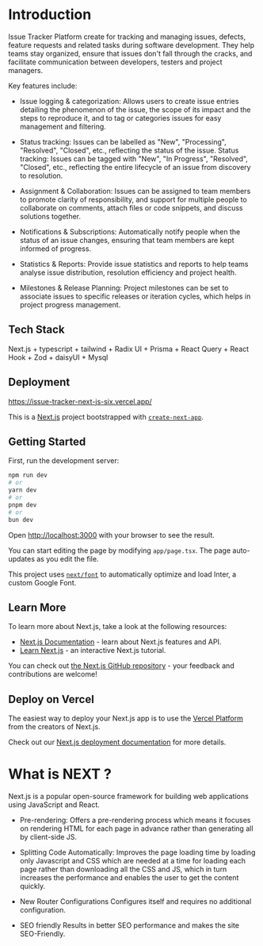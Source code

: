 # Introduction
Issue Tracker Platform create for tracking and managing issues, defects, feature requests and related tasks during software development. They help teams stay organized, ensure that issues don't fall through the cracks, and facilitate communication between developers, testers and project managers.

Key features include:

- Issue logging & categorization: Allows users to create issue entries detailing the phenomenon of the issue, the scope of its impact and the steps to reproduce it, and to tag or categories issues for easy management and filtering.

- Status tracking: Issues can be labelled as "New", "Processing", "Resolved", "Closed", etc., reflecting the status of the issue. Status tracking: Issues can be tagged with "New", "In Progress", "Resolved", "Closed", etc., reflecting the entire lifecycle of an issue from discovery to resolution.

- Assignment & Collaboration: Issues can be assigned to team members to promote clarity of responsibility, and support for multiple people to collaborate on comments, attach files or code snippets, and discuss solutions together.

- Notifications & Subscriptions: Automatically notify people when the status of an issue changes, ensuring that team members are kept informed of progress.

- Statistics & Reports: Provide issue statistics and reports to help teams analyse issue distribution, resolution efficiency and project health.

- Milestones & Release Planning: Project milestones can be set to associate issues to specific releases or iteration cycles, which helps in project progress management.


## Tech Stack
Next.js + typescript + tailwind + Radix UI + Prisma + React Query + React Hook + Zod + daisyUI + Mysql

## Deployment 
https://issue-tracker-next-js-six.vercel.app/


This is a [Next.js](https://nextjs.org/) project bootstrapped with [`create-next-app`](https://github.com/vercel/next.js/tree/canary/packages/create-next-app).

## Getting Started

First, run the development server:

```bash
npm run dev
# or
yarn dev
# or
pnpm dev
# or
bun dev
```

Open [http://localhost:3000](http://localhost:3000) with your browser to see the result.

You can start editing the page by modifying `app/page.tsx`. The page auto-updates as you edit the file.

This project uses [`next/font`](https://nextjs.org/docs/basic-features/font-optimization) to automatically optimize and load Inter, a custom Google Font.

## Learn More

To learn more about Next.js, take a look at the following resources:

- [Next.js Documentation](https://nextjs.org/docs) - learn about Next.js features and API.
- [Learn Next.js](https://nextjs.org/learn) - an interactive Next.js tutorial.

You can check out [the Next.js GitHub repository](https://github.com/vercel/next.js/) - your feedback and contributions are welcome!

## Deploy on Vercel

The easiest way to deploy your Next.js app is to use the [Vercel Platform](https://vercel.com/new?utm_medium=default-template&filter=next.js&utm_source=create-next-app&utm_campaign=create-next-app-readme) from the creators of Next.js.

Check out our [Next.js deployment documentation](https://nextjs.org/docs/deployment) for more details.


# What is NEXT ?
Next.js is a popular open-source framework for building web applications using JavaScript and React. 
- Pre-rendering:
 Offers a pre-rendering process which means it focuses on rendering HTML for each page in advance rather than generating all by client-side JS.

- Splitting Code Automatically:
 Improves the page loading time by loading only Javascript and CSS which are needed at a time for loading each page rather than downloading all the CSS and JS, which in turn increases the performance and enables the user to get the content quickly.

- New Router Configurations
 Configures itself and requires no additional configuration.

- SEO friendly
 Results in better SEO performance and makes the site SEO-Friendly.

